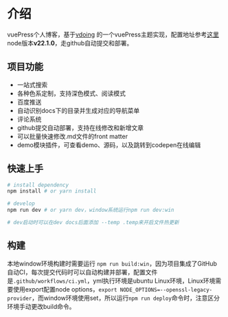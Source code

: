 # 介绍

vuePress个人博客，基于[vdoing](https://github.com/xugaoyi/vuepress-theme-vdoing) 的一个vuePress主题实现，配置地址参考[这里](https://doc.xugaoyi.com/) node版本**v22.1.0**，走github自动提交和部署。

## 项目功能

* 一站式搜索
* 各种色系定制，支持深色模式、阅读模式
* 百度推送
* 自动识别docs下的目录并生成对应的导航菜单
* 评论系统
* github提交自动部署，支持在线修改和新增文章
* 可以批量快速修改.md文件的front matter
* demo模块插件，可查看demo、源码，以及跳转到codepen在线编辑

## 快速上手

```bash
# install dependency
npm install # or yarn install

# develop
npm run dev # or yarn dev，window系统运行npm run dev:win

# dev启动时可以在dev docs后面添加 --temp .temp来开启文件热更新
```

## 构建

本地window环境构建时需要运行 ```npm run build:win```，因为项目集成了GitHub 自动CI，每次提交代码时可以自动构建并部署，配置文件是```.github/workflows/ci.yml```，yml执行环境是ubuntu Linux环境，Linux环境需要使用export配置node options，```export NODE_OPTIONS=--openssl-legacy-provider```，而window环境使用set，所以运行```npm run deploy```命令时，注意区分环境手动更改build命令。
